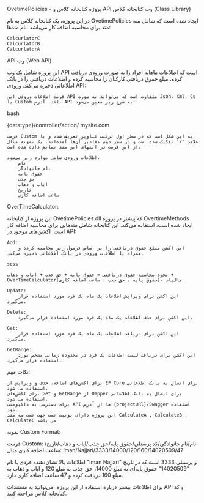 OvetimePolicies - پروژه کتابخانه کلاس و API وب
کتابخانه کلاس (Class Library)

در این پروژه، یک کتابخانه کلاس به نام OvetimePolicies ایجاد شده است که شامل سه متد برای محاسبه اضافه کار می‌باشد.
نام متدها:

    CalcurlatorC
    CalcurlatorB
    CalcurlatorA

API وب (Web API)

این پروژه شامل یک وب API است که اطلاعات ماهانه افراد را به صورت ورودی دریافت کرده، مبلغ حقوق دریافتی کارکنان را محاسبه کرده و اطلاعات دریافتی را در بانک اطلاعاتی ذخیره می‌کند.
ورودی API:

    فرمت اطلاعات ورودی این API متفاوت است که می‌تواند به صورت Json، Xml، Cs یا Custom باشد. آدرس API به شرح زیر معین می‌شود:

bash

{datatype}/controller/action/
mysite.com

    فرمت Custom به این شکل است که در سطر اول ترتیب عناوین تعریف شده و با علامت '/' تفکیک شده است و در سطر دوم مقادیر آن‌ها آمده‌اند. یک نمونه مثال از این فرمت در انتهای این سند نمایش داده شده است.

    اطلاعات ورودی شامل موارد زیر می‌شود:
        نام 
        نام خانوادگی
        حقوق پایه
        حق جذب
        ایاب و ذهاب
        تاریخ
        ساعت اضافه کاری

OverTimeCalculator:

این پروژه از کتابخانه OvetimePolicies.dll که پیشتر در پروژه OvertimeMethods ایجاد شده است، استفاده می‌کند. این کتابخانه شامل متدهایی برای محاسبه اضافه کار است.
اکشن‌های موجود در API:

    Add:
        این اکشن مبلغ حقوق دریافتی را بر اساس فرمول زیر محاسبه کرده و همراه با اطلاعات ورودی در بانک اطلاعاتی ذخیره می‌کند.

    scss

    نحوه محاسبه حقوق دریافتی = حقوق پایه + حق جذب + ایاب و ذهاب + OverTimeCalculator(حقوق پایه ، حق جذب ، ساعت اضافه کاری)- مالیات

    Update:
        این اکشن برای ویرایش اطلاعات یک ماه یک فرد مورد استفاده قرار می‌گیرد.

    Delete:
        این اکشن برای حذف اطلاعات یک ماه یک فرد مورد استفاده قرار می‌گیرد.

    Get:
        این اکشن برای دریافت اطلاعات یک ماه یک فرد مورد استفاده قرار می‌گیرد.

    GetRange:
        این اکشن برای دریافت لیست اطلاعات یک فرد در محدوده زمانی مشخص مورد استفاده قرار می‌گیرد.

نکات مهم:

    برای اکشن‌های اضافه، حذف و ویرایش از EF Core برای اتصال به بانک اطلاعاتی استفاده می شود.
    برای اکشن‌های Get و GetRange از Dapper برای اتصال به بانک اطلاعاتی استفاده می شود.
    برای دسترسی به داکیومنت API ها از آدرس {projectURl}/Swagger استفاده شود.
    این پروژه دارای یونیت تست جهت تست سه متد CalculateA , CalculateB , CalculateC می باشد

نمونه Custom Format:



فرمت Custom:
نام/نام خانوادگی/کد پرسنلی/حقوق پایه/حق جذب/ایاب و ذهاب/تاریخ/ساعت اضافه کاری
مثال:
Iman/Najjari/3333/14000/120/160/14020509/47

اطلاعات بالا نشان‌دهنده فردی با نام "Iman Najjari" و پرسنلی 3333 است که در تاریخ "14020509" حقوق پایه‌ای به مبلغ 14000، حق جذب به مبلغ 120 و ایاب و ذهاب به مبلغ 160 دریافت کرده و 47 ساعت اضافه کاری دارد.

برای اطلاعات بیشتر درباره استفاده از این پروژه، می‌توانید به مستندات API و کد کتابخانه کلاس مراجعه کنید.


